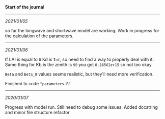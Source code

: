 **Start of the journal**

________________
*2021/01/05*

so far the longwave and shortwave model are working.
Work in progress for the calculation of the parameters.

________________
*2021/01/06*

If LAI is equal to `0` Kd is `Inf`, so need to find a way to properly deal with it.  
Same thing for Kb is the zenith is `90` you get `8.16562e+15` so not too okay.

`Beta` and `Beta_0` values seems realistic, but they'll need more verification.

Finished to code `"parameters.R"` 

----------------
*2020/01/07*

Progress with model run. Still need to debug some issues.
Added docstring and minor file structure refactor